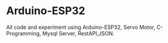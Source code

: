 # Arduino-ESP32
All code and experiment using Arduino-ESP32, Servo Motor, C-Programming, Mysql Server, RestAPI,JSON.
